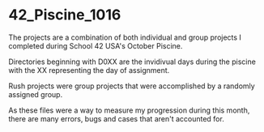 # 42_Piscine_1016

The projects are a combination of both individual and group projects I completed during School 42 USA's October Piscine.

Directories beginning with D0XX are the invidivual days during the piscine with the XX representing the day of assignment. 

Rush projects were group projects that were accomplished by a randomly assigned group.

As these files were a way to measure my progression during this month, there are many errors, bugs and cases that aren't accounted for.
